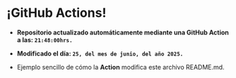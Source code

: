 # ¡GitHub Actions!
* **Repositorio actualizado automáticamente mediante una GitHub Action a las: `21:48:00hrs.`**
* **Modificado el día: `25, del mes de junio, del año 2025.`**

* Ejemplo sencillo de cómo la **Action** modifica este archivo README.md.
